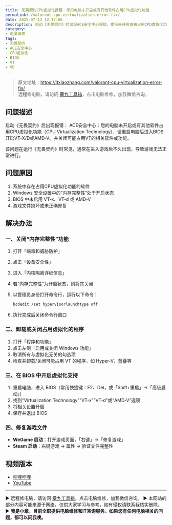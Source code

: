 ```yaml
---
title: 无畏契约CPU虚拟化报错：您的电脑未开启或有其他软件占用CPU虚拟化功能
permalink: /valorant-cpu-virtualization-error-fix/
date: 2025-07-13 12:17:06
description: 启动《无畏契约》时出现ACE安全中心报错，提示未开启或被占用CPU虚拟化功能。本文提供系统设置、BIOS配置及游戏修复等完整解决方案。
category:
- 电脑维修
tags:
- 无畏契约
- ACE安全中心
- CPU虚拟化
- BIOS
- VT
- VD
---
```


> 原文地址：<https://itxiaozhang.com/valorant-cpu-virtualization-error-fix/>  
> 远程修电脑，请访问 [章九工具箱](https://zhang9.com/)，点击电脑维修，加我微信咨询。 

## 问题描述

启动《无畏契约》后出现报错：
ACE安全中心：您的电脑未开启或有其他软件占用CPU虚拟化功能（CPU Virtualization Technology），请重启电脑后进入BIOS开启VT‑X/D或AMD‑V。并关闭可能占用VT的相关软件或功能。

该问题在运行《无畏契约》时常见，通常在进入游戏后不久出现，导致游戏无法正常进行。

## 问题原因

1. 系统中存在占用CPU虚拟化功能的软件
2. Windows 安全设置中的“内存完整性”处于开启状态
3. BIOS 中未启用 VT‑x、VT‑d 或 AMD‑V
4. 游戏文件损坏或未正确修复

## 解决办法

### 一、关闭“内存完整性”功能

1. 打开「病毒和威胁防护」
2. 点击「设备安全性」
3. 进入「内核隔离详细信息」
4. 若“内存完整性”为开启状态，则将其关闭
5. 以管理员身份打开命令行，运行以下命令：

   ```bash
   bcdedit /set hypervisorlaunchtype off
   ```

6. 执行完成后关闭命令行窗口

### 二、卸载或关闭占用虚拟化的程序

1. 打开「程序和功能」
2. 点击左侧「启用或关闭 Windows 功能」
3. 取消所有与虚拟化无关的勾选项
4. 检查并卸载/关闭可能占用 VT 的程序，如 Hyper‑V、蓝叠等

### 三、在 BIOS 中开启虚拟化支持

1. 重启电脑，进入 BIOS（常用快捷键：F2、Del，或「Shift+重启」→「高级启动」）
2. 找到“Virtualization Technology”“VT‑x”“VT‑d”或“AMD‑V”选项
3. 将相关设置开启
4. 保存并退出 BIOS

### 四、修复游戏文件

* **WeGame 启动**：打开游戏页面，「右键」→「修复游戏」
* **Steam 启动**：右键游戏 → 属性 → 验证文件完整性

## 视频版本

* [哔哩哔哩](https://space.bilibili.com/3546607630944387)
* [YouTube](https://www.youtube.com/@itxiaozhang)

---
▶ 远程修电脑，请访问 [章九工具箱](https://zhang9.com/)，点击电脑维修，加我微信咨询。 
▶ 本网站的部分内容可能来源于网络，仅供大家学习与参考，如有侵权请联系我核实删除。  
▶ **我是小章，目前全职提供电脑维修和IT咨询服务。如果您有任何电脑相关的问题，都可以问我噢。**  

